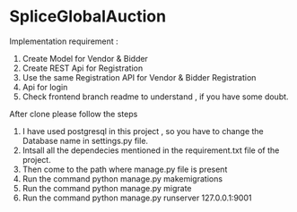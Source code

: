 # SpliceGlobalAuction
Implementation requirement :
1)	Create Model for Vendor & Bidder 
2)	Create REST Api for Registration
3)	Use the same Registration API for Vendor & Bidder Registration
4)  Api for login 
5) Check frontend branch readme to understand , if you have some doubt.


After clone please follow the steps
1. I have used postgresql in this project , so you have to change the Database name in settings.py file.
2. Intsall all the dependecies mentioned in the requirement.txt file of the project.
3. Then come to the path where manage.py file is present
4. Run the command python manage.py makemigrations
5. Run the command python manage.py migrate
6. Run the command python manage.py runserver 127.0.0.1:9001
